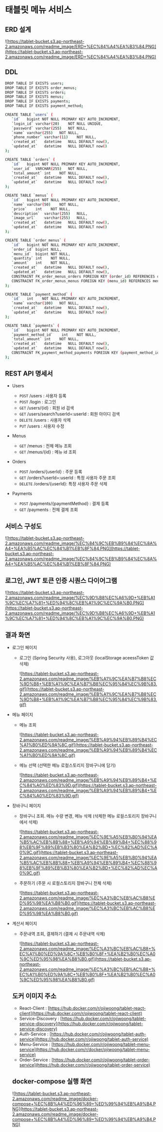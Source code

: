# 태블릿 메뉴 서비스

## ERD 설계

![https://tablet-bucket.s3.ap-northeast-2.amazonaws.com/readme_image/ERD+%EC%84%A4%EA%B3%84.PNG](https://tablet-bucket.s3.ap-northeast-2.amazonaws.com/readme_image/ERD+%EC%84%A4%EA%B3%84.PNG)

## DDL

```bash
DROP TABLE IF EXISTS users;
DROP TABLE IF EXISTS order_menus;
DROP TABLE IF EXISTS orders;
DROP TABLE IF EXISTS menus;
DROP TABLE IF EXISTS payments;
DROP TABLE IF EXISTS payment_method;

CREATE TABLE `users` (
   `id`   bigint NOT NULL PRIMARY KEY AUTO_INCREMENT,
   `login_id` varchar(20)    NOT NULL UNIQUE,
   `password` varchar(255)   NOT NULL,
   `name` varchar(255)   NOT NULL,
   `phone_number` varchar(11)    NOT NULL,
   `created_at`   datetime   NULL DEFAULT now(),
   `updated_at`   datetime   NULL DEFAULT now()
);

CREATE TABLE `orders` (
   `id`   bigint NOT NULL PRIMARY KEY AUTO_INCREMENT,
   `user_id`  VARCHAR(255)   NOT NULL,
   `total_amount` int    NOT NULL,
   `created_at`   datetime   NULL DEFAULT now(),
   `updated_at`   datetime   NULL DEFAULT now()
);

CREATE TABLE `menus` (
   `id`   bigint NOT NULL PRIMARY KEY AUTO_INCREMENT,
   `name` varchar(50)    NOT NULL,
   `price`    int    NOT NULL,
   `description`  varchar(255)   NULL,
   `image_url`    varchar(255)   NULL,
   `created_at`   datetime   NULL DEFAULT now(),
   `updated_at`   datetime   NULL DEFAULT now()
);

CREATE TABLE `order_menus` (
   `id`   bigint NOT NULL PRIMARY KEY AUTO_INCREMENT,
   `order_id` bigint NULL,
   `menu_id`  bigint NOT NULL,
   `quantity` int    NOT NULL,
   `amount`   int    NOT NULL,
   `created_at`   datetime   NULL DEFAULT now(),
   `updated_at`   datetime   NULL DEFAULT now(),
   CONSTRAINT FK_order_menus_orders FOREIGN KEY (order_id) REFERENCES orders(id) ON DELETE CASCADE ON UPDATE CASCADE,
   CONSTRAINT FK_order_menus_menus FOREIGN KEY (menu_id) REFERENCES menus(id) ON DELETE CASCADE ON UPDATE CASCADE
);

CREATE TABLE `payment_method` (
   `id`   int    NOT NULL PRIMARY KEY AUTO_INCREMENT,
   `name` varchar(100)   NOT NULL,
   `created_at`   datetime   NULL DEFAULT now(),
   `updated_at`   datetime   NULL DEFAULT now()
);

CREATE TABLE `payments` (
   `id`   bigint NOT NULL PRIMARY KEY AUTO_INCREMENT,
   `payment_method_id`    int    NOT NULL,
   `total_amount` int    NOT NULL,
   `created_at`   datetime   NULL DEFAULT now(),
   `updated_at`   datetime   NULL DEFAULT now(),
   CONSTRAINT FK_payment_method_payments FOREIGN KEY (payment_method_id) REFERENCES payment_method(id)
);
```

## REST API 명세서

- Users
  - `POST` /users : 사용자 등록
  - `POST` /login : 로그인
  - `GET` /users/{id} : 회원 id 검색
  - `GET` /users/search?userId=:userId : 회원 아이디 검색
  - `DELETE` /users : 사용자 삭제
  - `PUT` /users : 사용자 수정
- Menus
  - `GET` /menus : 전체 메뉴 조회
  - `GET` /menus/{id} : 메뉴 id 조회
- Orders

  - `POST` /orders/{userId} : 주문 등록
  - `GET` /orders?userId=:userId : 특정 사용자 주문 조회
  - `DELETE` /orders/{userId}: 특정 사용자 주문 삭제

- Payments
  - `POST` /payments/{paymentMethod} : 결제 등록
  - `GET` /payments : 전체 결제 조회

## 서비스 구성도

![https://tablet-bucket.s3.ap-northeast-2.amazonaws.com/readme_image/%EC%84%9C%EB%B9%84%EC%8A%A4+%EA%B5%AC%EC%84%B1%EB%8F%84.PNG](https://tablet-bucket.s3.ap-northeast-2.amazonaws.com/readme_image/%EC%84%9C%EB%B9%84%EC%8A%A4+%EA%B5%AC%EC%84%B1%EB%8F%84.PNG)

## 로그인, JWT 토큰 인증 시퀀스 다이어그램

![https://tablet-bucket.s3.ap-northeast-2.amazonaws.com/readme_image/%EC%9D%B8%EC%A6%9D+%EB%A1%9C%EC%A7%81+%ED%94%8C%EB%A1%9C%EC%9A%B0.PNG](https://tablet-bucket.s3.ap-northeast-2.amazonaws.com/readme_image/%EC%9D%B8%EC%A6%9D+%EB%A1%9C%EC%A7%81+%ED%94%8C%EB%A1%9C%EC%9A%B0.PNG)

## 결과 화면

- 로그인 페이지

  - 로그인 (Spring Security 사용), 로그아웃 (localStorage aceessToken 값 삭제)
  
    ![https://tablet-bucket.s3.ap-northeast-2.amazonaws.com/readme_image/%EB%A1%9C%EA%B7%B8%EC%9D%B8+%EB%A1%9C%EA%B7%B8%EC%95%84%EC%9B%83.gif](https://tablet-bucket.s3.ap-northeast-2.amazonaws.com/readme_image/%EB%A1%9C%EA%B7%B8%EC%9D%B8+%EB%A1%9C%EA%B7%B8%EC%95%84%EC%9B%83.gif)

- 메뉴 페이지
  - 메뉴 조회

    ![https://tablet-bucket.s3.ap-northeast-2.amazonaws.com/readme_image/%EB%A9%94%EB%89%B4%EC%A1%B0%ED%9A%8C.gif](https://tablet-bucket.s3.ap-northeast-2.amazonaws.com/readme_image/%EB%A9%94%EB%89%B4%EC%A1%B0%ED%9A%8C.gif)
    
  - 메뉴 선택 (선택한 메뉴 로컬스토리지 장바구니에 담기)
  
    ![https://tablet-bucket.s3.ap-northeast-2.amazonaws.com/readme_image/%EB%A9%94%EB%89%B4+%EC%84%A0%ED%83%9D.gif](https://tablet-bucket.s3.ap-northeast-2.amazonaws.com/readme_image/%EB%A9%94%EB%89%B4+%EC%84%A0%ED%83%9D.gif)
- 장바구니 페이지

  - 장바구니 조회. 메뉴 수량 변경, 메뉴 삭제 (삭제한 메뉴 로컬스토리지 장바구니에서 삭제)
  
    ![https://tablet-bucket.s3.ap-northeast-2.amazonaws.com/readme_image/%EC%9E%A5%EB%B0%94%EA%B5%AC%EB%8B%88+%EB%A9%94%EB%89%B4+%EC%88%98%EB%9F%89%EB%B3%80%EA%B2%BD+%EC%82%AD%EC%A0%9C.gif](https://tablet-bucket.s3.ap-northeast-2.amazonaws.com/readme_image/%EC%9E%A5%EB%B0%94%EA%B5%AC%EB%8B%88+%EB%A9%94%EB%89%B4+%EC%88%98%EB%9F%89%EB%B3%80%EA%B2%BD+%EC%82%AD%EC%A0%9C.gif)

  - 주문하기 (주문 시 로컬스토리지 장바구니 전체 삭제)
  
    ![https://tablet-bucket.s3.ap-northeast-2.amazonaws.com/readme_image/%EC%A3%BC%EB%AC%B8%ED%95%98%EA%B8%B0.gif](https://tablet-bucket.s3.ap-northeast-2.amazonaws.com/readme_image/%EC%A3%BC%EB%AC%B8%ED%95%98%EA%B8%B0.gif)

- 계산서 페이지
  - 주문내역 조회, 결제하기 (결제 시 주문내역 삭제)
  
    ![https://tablet-bucket.s3.ap-northeast-2.amazonaws.com/readme_image/%EC%A3%BC%EB%AC%B8+%EC%A1%B0%ED%9A%8C+%EB%B0%8F+%EA%B2%B0%EC%A0%9C%ED%95%98%EA%B8%B0.gif](https://tablet-bucket.s3.ap-northeast-2.amazonaws.com/readme_image/%EC%A3%BC%EB%AC%B8+%EC%A1%B0%ED%9A%8C+%EB%B0%8F+%EA%B2%B0%EC%A0%9C%ED%95%98%EA%B8%B0.gif)
  ## 도커 이미지 주소
  - React-Client : [https://hub.docker.com/r/ojiwoong/tablet-react-client](https://hub.docker.com/r/ojiwoong/tablet-react-client)
  - Service-Discovery : [https://hub.docker.com/r/ojiwoong/tablet-service-discovery](https://hub.docker.com/r/ojiwoong/tablet-service-discovery)
  - Auth-Service : [https://hub.docker.com/r/ojiwoong/tablet-auth-service](https://hub.docker.com/r/ojiwoong/tablet-auth-service)
  - Menu-Service : [https://hub.docker.com/r/ojiwoong/tablet-menu-service](https://hub.docker.com/r/docker/ojiwoong/tablet-menu-service)
  - Order-Service : [https://hub.docker.com/r/ojiwoong/tablet-order-service](https://hub.docker.com/r/ojiwoong/tablet-order-service)
  ## docker-compose 실행 화면
  ![https://tablet-bucket.s3.ap-northeast-2.amazonaws.com/readme_image/docker-compose+%EC%8B%A4%ED%96%89+%ED%99%94%EB%A9%B4.PNG](https://tablet-bucket.s3.ap-northeast-2.amazonaws.com/readme_image/docker-compose+%EC%8B%A4%ED%96%89+%ED%99%94%EB%A9%B4.PNG)
